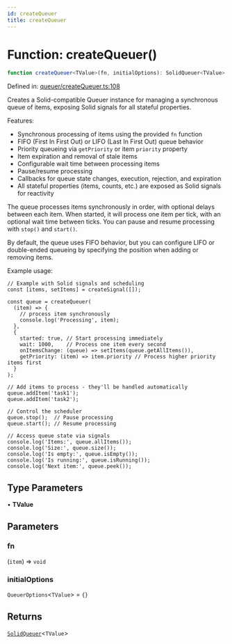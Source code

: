 ```yaml
---
id: createQueuer
title: createQueuer
---
```


<!-- DO NOT EDIT: this page is autogenerated from the type comments -->

# Function: createQueuer()

```ts
function createQueuer<TValue>(fn, initialOptions): SolidQueuer<TValue>
```

Defined in: [queuer/createQueuer.ts:108](https://github.com/TanStack/pacer/blob/main/packages/solid-pacer/src/queuer/createQueuer.ts#L108)

Creates a Solid-compatible Queuer instance for managing a synchronous queue of items, exposing Solid signals for all stateful properties.

Features:
- Synchronous processing of items using the provided `fn` function
- FIFO (First In First Out) or LIFO (Last In First Out) queue behavior
- Priority queueing via `getPriority` or item `priority` property
- Item expiration and removal of stale items
- Configurable wait time between processing items
- Pause/resume processing
- Callbacks for queue state changes, execution, rejection, and expiration
- All stateful properties (items, counts, etc.) are exposed as Solid signals for reactivity

The queue processes items synchronously in order, with optional delays between each item. When started, it will process one item per tick, with an optional wait time between ticks. You can pause and resume processing with `stop()` and `start()`.

By default, the queue uses FIFO behavior, but you can configure LIFO or double-ended queueing by specifying the position when adding or removing items.

Example usage:
```tsx
// Example with Solid signals and scheduling
const [items, setItems] = createSignal([]);

const queue = createQueuer(
  (item) => {
    // process item synchronously
    console.log('Processing', item);
  },
  {
    started: true, // Start processing immediately
    wait: 1000,    // Process one item every second
    onItemsChange: (queue) => setItems(queue.getAllItems()),
    getPriority: (item) => item.priority // Process higher priority items first
  }
);

// Add items to process - they'll be handled automatically
queue.addItem('task1');
queue.addItem('task2');

// Control the scheduler
queue.stop();  // Pause processing
queue.start(); // Resume processing

// Access queue state via signals
console.log('Items:', queue.allItems());
console.log('Size:', queue.size());
console.log('Is empty:', queue.isEmpty());
console.log('Is running:', queue.isRunning());
console.log('Next item:', queue.peek());
```

## Type Parameters

• **TValue**

## Parameters

### fn

(`item`) => `void`

### initialOptions

`QueuerOptions`\<`TValue`\> = `{}`

## Returns

[`SolidQueuer`](../interfaces/solidqueuer.md)\<`TValue`\>
